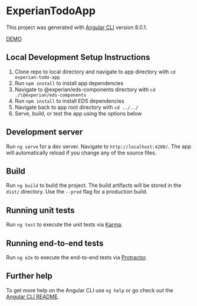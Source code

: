 # ExperianTodoApp

This project was generated with [Angular CLI](https://github.com/angular/angular-cli) version 8.0.1.

[DEMO](https://d31uyg0txbbggp.cloudfront.net/)

## Local Development Setup Instructions

1. Clone repo to local directory and navigate to app directory with `cd experian-todo-app`
2. Run `npm install` to install app dependencies
3. Navigate to @experian/eds-components directory with `cd ./\@experian/eds-components`
4. Run `npm install` to install EDS dependencies
5. Navigate back to app root directory with `cd ../../`
6. Serve, build, or test the app using the options below

## Development server

Run `ng serve` for a dev server. Navigate to `http://localhost:4200/`. The app will automatically reload if you change any of the source files.

## Build

Run `ng build` to build the project. The build artifacts will be stored in the `dist/` directory. Use the `--prod` flag for a production build.

## Running unit tests

Run `ng test` to execute the unit tests via [Karma](https://karma-runner.github.io).

## Running end-to-end tests

Run `ng e2e` to execute the end-to-end tests via [Protractor](http://www.protractortest.org/).

## Further help

To get more help on the Angular CLI use `ng help` or go check out the [Angular CLI README](https://github.com/angular/angular-cli/blob/master/README.md).
